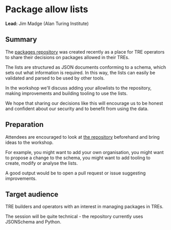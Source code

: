 # Package allow lists

**Lead:** Jim Madge (Alan Turing Institute)

## Summary

The [packages repository](https://github.com/uk-tre/packages) was created recently as a place for TRE operators to share their decisions on packages allowed in their TREs.

The lists are structured as JSON documents conforming to a schema, which sets out what information is required.
In this way, the lists can easily be validated and parsed to be used by other tools.

In the workshop we'll discuss adding your allowlists to the repository, making improvements and building tooling to use the lists.

We hope that sharing our decisions like this will encourage us to be honest and confident about our security and to benefit from using the data.

## Preparation

Attendees are encouraged to look at [the repository](https://github.com/uk-tre/packages) beforehand and bring ideas to the workshop.

For example, you might want to add your own organisation, you might want to propose a change to the schema, you might want to add tooling to create, modify or analyse the lists.

A good output would be to open a pull request or issue suggesting improvements.

## Target audience

TRE builders and operators with an interest in managing packages in TREs.

The session will be quite technical - the repository currently uses JSONSchema and Python.
